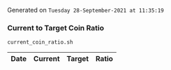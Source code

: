 Generated on `Tuesday 28-September-2021 at 11:35:19`

### Current to Target Coin Ratio
`current_coin_ratio.sh`

Date|Current|Target|Ratio
---|---|---|---
